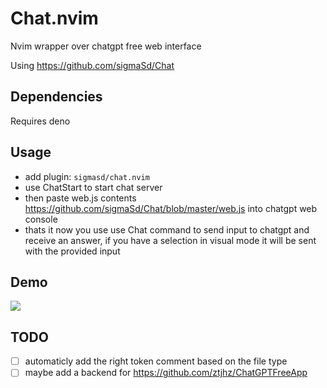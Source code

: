 # Chat.nvim

Nvim wrapper over chatgpt free web interface

Using https://github.com/sigmaSd/Chat

## Dependencies

Requires deno

## Usage

- add plugin: `sigmasd/chat.nvim`
- use ChatStart to start chat server
- then paste web.js contents https://github.com/sigmaSd/Chat/blob/master/web.js
  into chatgpt web console
- thats it now you use use Chat command to send input to chatgpt and receive an
  answer, if you have a selection in visual mode it will be sent with the
  provided input

## Demo

<img src="https://cdn.discordapp.com/attachments/983096812456017934/1082702845700214944/chat.nvim.gif"/>

## TODO
- [ ] automaticly add the right token comment based on the file type
- [ ] maybe add a backend for https://github.com/ztjhz/ChatGPTFreeApp
